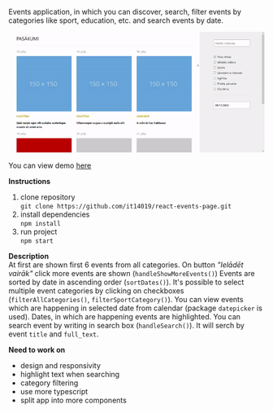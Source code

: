 Events application, in which you can discover, search, filter events by categories like sport, education, etc. and search events by date.

<img src="events-page-gif.gif" alt="gif">

You can view demo <a href="https://react-events-page.netlify.app/">here </a> 

**Instructions**
1. clone repository </br> `git clone https://github.com/it14019/react-events-page.git`
2. install dependencies </br> `npm install`
3. run project </br> `npm start`

**Description** </br>
At first are shown first 6 events from all categories. On button *"Ielādēt vairāk"* click more events are shown (`handleShowMoreEvents()`)
Events are sorted by date in ascending order (`sortDates()`).
It's possible to select multiple event categories by clicking on checkboxes (`filterAllCategories()`, `filterSportCategory()`).
You can view events which are happening in selected date from calendar (package `datepicker` is used). Dates, in which are happening events are highlighted.
You can search event by writing in search box (`handleSearch()`). It will serch by event `title` and `full_text`.


**Need to work on**
- design and responsivity
- highlight text when searching
- category filtering 
- use more typescript
- split app into more components

